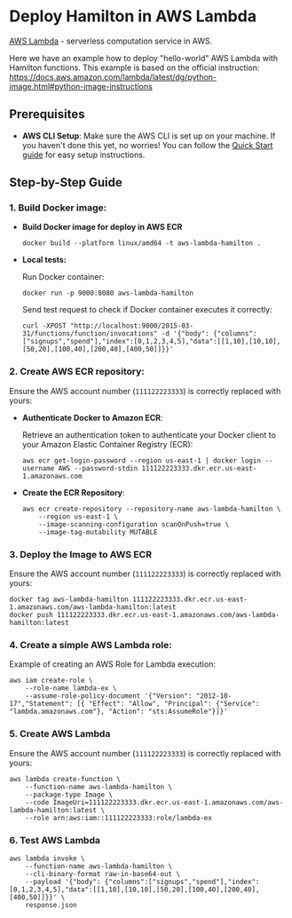 # Deploy Hamilton in AWS Lambda

[AWS Lambda](https://aws.amazon.com/lambda/) - serverless computation service in AWS.

Here we have an example how to deploy "hello-world" AWS Lambda with Hamilton functions.
This example is based on the official instruction: https://docs.aws.amazon.com/lambda/latest/dg/python-image.html#python-image-instructions

## Prerequisites

- **AWS CLI Setup**: Make sure the AWS CLI is set up on your machine. If you haven't done this yet, no worries! You can follow the [Quick Start guide](https://docs.aws.amazon.com/cli/latest/userguide/getting-started-quickstart.html) for easy setup instructions.

## Step-by-Step Guide

### 1. Build Docker image:

- **Build Docker image for deploy in AWS ECR**

  ```shell
  docker build --platform linux/amd64 -t aws-lambda-hamilton .
  ```

- **Local tests:**

  Run Docker container:

  ```shell
  docker run -p 9000:8080 aws-lambda-hamilton
  ```

  Send test request to check if Docker container executes it correctly:

  ```shell
  curl -XPOST "http://localhost:9000/2015-03-31/functions/function/invocations" -d '{"body": {"columns":["signups","spend"],"index":[0,1,2,3,4,5],"data":[[1,10],[10,10],[50,20],[100,40],[200,40],[400,50]]}}'
  ```

### 2. Create AWS ECR repository:

Ensure the AWS account number (`111122223333`) is correctly replaced with yours:

- **Authenticate Docker to Amazon ECR**:

    Retrieve an authentication token to authenticate your Docker client to your Amazon Elastic Container Registry (ECR):

    ```shell
    aws ecr get-login-password --region us-east-1 | docker login --username AWS --password-stdin 111122223333.dkr.ecr.us-east-1.amazonaws.com
    ```

- **Create the ECR Repository**:

    ```shell
    aws ecr create-repository --repository-name aws-lambda-hamilton \
        --region us-east-1 \
        --image-scanning-configuration scanOnPush=true \
        --image-tag-mutability MUTABLE
  ```

### 3. Deploy the Image to AWS ECR

Ensure the AWS account number (`111122223333`) is correctly replaced with yours:

```shell
docker tag aws-lambda-hamilton 111122223333.dkr.ecr.us-east-1.amazonaws.com/aws-lambda-hamilton:latest
docker push 111122223333.dkr.ecr.us-east-1.amazonaws.com/aws-lambda-hamilton:latest
```

### 4. Create a simple AWS Lambda role:

Example of creating an AWS Role for Lambda execution:

```shell
aws iam create-role \
    --role-name lambda-ex \
    --assume-role-policy-document '{"Version": "2012-10-17","Statement": [{ "Effect": "Allow", "Principal": {"Service": "lambda.amazonaws.com"}, "Action": "sts:AssumeRole"}]}'
```

### 5. Create AWS Lambda

Ensure the AWS account number (`111122223333`) is correctly replaced with yours:

```shell
aws lambda create-function \
    --function-name aws-lambda-hamilton \
    --package-type Image \
    --code ImageUri=111122223333.dkr.ecr.us-east-1.amazonaws.com/aws-lambda-hamilton:latest \
    --role arn:aws:iam::111122223333:role/lambda-ex
```

### 6. Test AWS Lambda

```shell
aws lambda invoke \
    --function-name aws-lambda-hamilton \
    --cli-binary-format raw-in-base64-out \
    --payload '{"body": {"columns":["signups","spend"],"index":[0,1,2,3,4,5],"data":[[1,10],[10,10],[50,20],[100,40],[200,40],[400,50]]}}' \
    response.json
```
